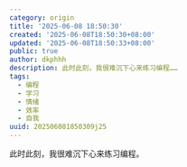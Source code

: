 ```yaml
---
category: origin
title: '2025-06-08 18:50:30'
created: '2025-06-08T18:50:30+08:00'
updated: '2025-06-08T18:50:33+08:00'
public: true
author: dkphhh
description: 此时此刻，我很难沉下心来练习编程……
tags:
  - 编程
  - 学习
  - 情绪
  - 效率
  - 自我
uuid: 202506081850309j25
---
```


此时此刻，我很难沉下心来练习编程。
